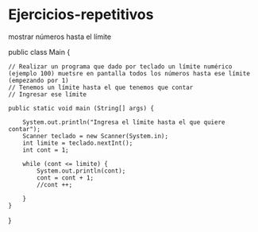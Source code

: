 # Ejercicios-repetitivos
mostrar números hasta el límite

public class Main {

    // Realizar un programa que dado por teclado un límite numérico (ejemplo 100) muetsre en pantalla todos los números hasta ese límite (empezando por 1)
    // Tenemos un límite hasta el que tenemos que contar
    // Ingresar ese límite

    public static void main (String[] args) {

        System.out.println("Ingresa el límite hasta el que quiere contar");
        Scanner teclado = new Scanner(System.in);
        int limite = teclado.nextInt();
        int cont = 1;

        while (cont <= limite) {
            System.out.println(cont);
            cont = cont + 1;
            //cont ++;

        }
    }

}
